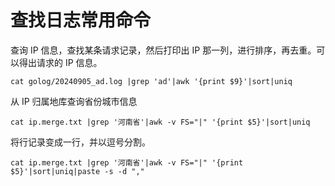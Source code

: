 # 查找日志常用命令

查询 IP 信息，查找某条请求记录，然后打印出 IP 那一列，进行排序，再去重。可以得出请求的 IP 信息。

```
cat golog/20240905_ad.log |grep 'ad'|awk '{print $9}'|sort|uniq
```

从 IP 归属地库查询省份城市信息

```
cat ip.merge.txt |grep '河南省'|awk -v FS="|" '{print $5}'|sort|uniq
```

将行记录变成一行，并以逗号分割。

```
cat ip.merge.txt |grep '河南省'|awk -v FS="|" '{print $5}'|sort|uniq|paste -s -d ","
```
